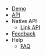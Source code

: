 - [Demo](http://www.easybui.com/demo/)
- [API](http://www.easybui.com/demo/api/)
- Native API
  - [Link API](http://dev.bingocc.com/btapi/)
- [Feedback](https://github.com/imouou/BUI-Guide/issues/new)
- Help
  - [FAQ](faq.md)